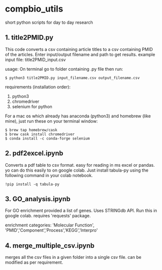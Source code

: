 # compbio_utils
short python scripts for day to day research

## 1. title2PMID.py
This code converts a csv containing article titles to a csv containing PMID of the articles.
Enter input/output filename and path to get results.
example input file: title2PMID_input.csv

usage:
On terminal go to folder containing .py file then run:

 `$ python3 title2PMID.py input_filename.csv output_filename.csv`

requirements (installation order):
1. python3
2. chromedriver
3. selenium for python

For a mac os which already has anaconda (python3) and homebrew (like mine), just run these on your terminal window:
 ```
 $ brew tap homebrew/cask
 $ brew cask install chromedriver
 $ conda install -c conda-forge selenium
```
## 2. pdf2excel.ipynb
Converts a pdf table to csv format. easy for reading in ms excel or pandas. 
yo can do this easily to on google colab. Just install tabula-py using the following command in your colab notebook.


`!pip install -q tabula-py`

## 3. GO_analysis.ipynb

For GO enrichment provided a list of genes. Uses STRINGdb API. Run this in google colab.
requires 'requests' package.

enrichment categories: 'Molecular Function', 'PMID','Component','Process','KEGG','Interpro'


## 4. merge_multiple_csv.ipynb

merges all the csv files in a given folder into a single csv file. can be modified as per requirement.

